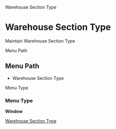 
Warehouse Section Type
# Warehouse Section Type


Maintain Warehouse Section Type

Menu Path
## Menu Path



- Warehouse Section Type

Menu Type
### Menu Type

**Window**


[Warehouse Section Type](../../window-warehouse-section-type.md)